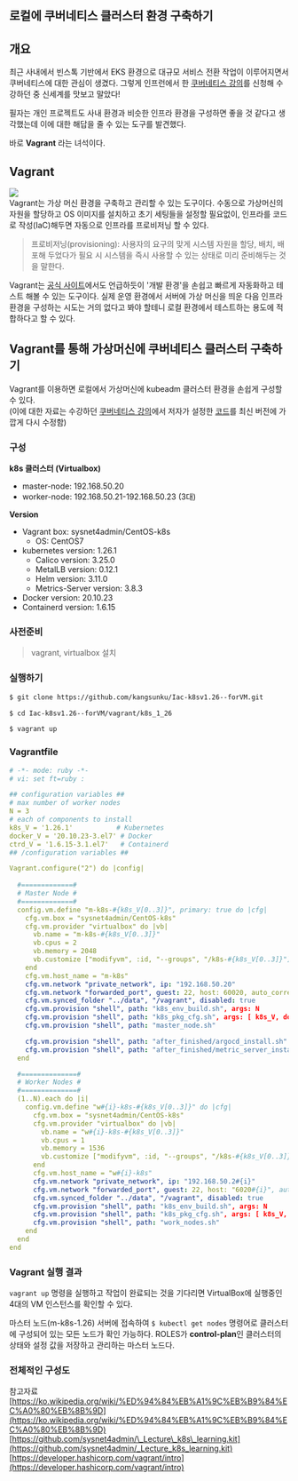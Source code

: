 ## 로컬에 쿠버네티스 클러스터 환경 구축하기

## 개요

최근 사내에서 빈스톡 기반에서 EKS 환경으로 대규모 서비스 전환 작업이 이루어지면서 쿠버네티스에 대한 관심이 생겼다. 그렇게 인프런에서 한 [쿠버네티스 강의](https://inf.run/3wZr)를 신청해 수강하던 중 신세계를 맛보고 말았다!

필자는 개인 프로젝트도 사내 환경과 비슷한 인프라 환경을 구성하면 좋을 것 같다고 생각했는데 이에 대한 해답을 줄 수 있는 도구를 발견했다.

바로 **Vagrant** 라는 녀석이다.

## Vagrant

![](https://velog.velcdn.com/images/yellowsunn/post/1ddaccb7-47b2-4bf2-a2c8-b3f092715fba/image.png)  
Vagrant는 가상 머신 환경을 구축하고 관리할 수 있는 도구이다. 수동으로 가상머신의 자원을 할당하고 OS 이미지를 설치하고 초기 세팅들을 설정할 필요없이, 인프라를 코드로 작성(IaC)해두면 자동으로 인프라를 프로비저닝 할 수 있다.

> 프로비저닝(provisioning): 사용자의 요구의 맞게 시스템 자원을 할당, 배치, 배포해 두었다가 필요 시 시스템을 즉시 사용할 수 있는 상태로 미리 준비해두는 것을 말한다.

Vagrant는 [공식 사이트](https://developer.hashicorp.com/vagrant/intro)에서도 언급하듯이 '개발 환경'을 손쉽고 빠르게 자동화하고 테스트 해볼 수 있는 도구이다. 실제 운영 환경에서 서버에 가상 머신을 띄운 다음 인프라 환경을 구성하는 시도는 거의 없다고 봐야 할테니 로컬 환경에서 테스트하는 용도에 적합하다고 할 수 있다.

## Vagrant를 통해 가상머신에 쿠버네티스 클러스터 구축하기

Vagrant를 이용하면 로컬에서 가상머신에 kubeadm 클러스터 환경을 손쉽게 구성할 수 있다.  
(이에 대한 자료는 수강하던 [쿠버네티스 강의](https://inf.run/3wZr)에서 저자가 설정한 [코드](https://github.com/sysnet4admin/_Lecture_k8s_learning.kit/blob/main/ch1/1.5/k8s-min-5GiB-wo-add-nodes/Vagrantfile)를 최신 버전에 가깝게 다시 수정함)

### 구성

**k8s 클러스터 (Virtualbox)**

-   master-node: 192.168.50.20
-   worker-node: 192.168.50.21-192.168.50.23 (3대)

**Version**

-   Vagrant box: sysnet4admin/CentOS-k8s
    -   OS: CentOS7
-   kubernetes version: 1.26.1
    -   Calico version: 3.25.0
    -   MetalLB version: 0.12.1
    -   Helm version: 3.11.0
    -   Metrics-Server version: 3.8.3
-   Docker version: 20.10.23
-   Containerd version: 1.6.15

### 사전준비

> vagrant, virtualbox 설치

### 실행하기

```bash
$ git clone https://github.com/kangsunku/Iac-k8sv1.26--forVM.git
```

```bash
$ cd Iac-k8sv1.26--forVM/vagrant/k8s_1_26
```

```bash
$ vagrant up
```

### Vagrantfile

```yml
# -*- mode: ruby -*-
# vi: set ft=ruby :

## configuration variables ##
# max number of worker nodes
N = 3 
# each of components to install 
k8s_V = '1.26.1'           # Kubernetes 
docker_V = '20.10.23-3.el7' # Docker  
ctrd_V = '1.6.15-3.1.el7'   # Containerd 
## /configuration variables ##

Vagrant.configure("2") do |config|
  
  #=============#
  # Master Node #
  #=============#
  config.vm.define "m-k8s-#{k8s_V[0..3]}", primary: true do |cfg|
    cfg.vm.box = "sysnet4admin/CentOS-k8s"
    cfg.vm.provider "virtualbox" do |vb|
      vb.name = "m-k8s-#{k8s_V[0..3]}"
      vb.cpus = 2
      vb.memory = 2048
      vb.customize ["modifyvm", :id, "--groups", "/k8s-#{k8s_V[0..3]}"]
    end
    cfg.vm.host_name = "m-k8s"
    cfg.vm.network "private_network", ip: "192.168.50.20"
    cfg.vm.network "forwarded_port", guest: 22, host: 60020, auto_correct: true, id: "ssh"
    cfg.vm.synced_folder "../data", "/vagrant", disabled: true 
    cfg.vm.provision "shell", path: "k8s_env_build.sh", args: N
    cfg.vm.provision "shell", path: "k8s_pkg_cfg.sh", args: [ k8s_V, docker_V, ctrd_V ]
    cfg.vm.provision "shell", path: "master_node.sh"

    cfg.vm.provision "shell", path: "after_finished/argocd_install.sh"
    cfg.vm.provision "shell", path: "after_finished/metric_server_install.sh"
  end

  #==============#
  # Worker Nodes #
  #==============#
  (1..N).each do |i|
    config.vm.define "w#{i}-k8s-#{k8s_V[0..3]}" do |cfg|
      cfg.vm.box = "sysnet4admin/CentOS-k8s"
      cfg.vm.provider "virtualbox" do |vb|
        vb.name = "w#{i}-k8s-#{k8s_V[0..3]}"
        vb.cpus = 1
        vb.memory = 1536
        vb.customize ["modifyvm", :id, "--groups", "/k8s-#{k8s_V[0..3]}"]
      end
      cfg.vm.host_name = "w#{i}-k8s"
      cfg.vm.network "private_network", ip: "192.168.50.2#{i}"
      cfg.vm.network "forwarded_port", guest: 22, host: "6020#{i}", auto_correct: true, id: "ssh"
      cfg.vm.synced_folder "../data", "/vagrant", disabled: true
      cfg.vm.provision "shell", path: "k8s_env_build.sh", args: N
      cfg.vm.provision "shell", path: "k8s_pkg_cfg.sh", args: [ k8s_V, docker_V, ctrd_V ]
      cfg.vm.provision "shell", path: "work_nodes.sh"
    end
  end
end
```

### Vagrant 실행 결과


`vagrant up` 명령을 실행하고 작업이 완료되는 것을 기다리면 VirtualBox에 실행중인 4대의 VM 인스턴스를 확인할 수 있다.


마스터 노드(m-k8s-1.26) 서버에 접속하여 `$ kubectl get nodes` 명령어로 클러스터에 구성되어 있는 모든 노드가 확인 가능하다. ROLES가 **control-plan**인 클러스터의 상태와 설정 값을 저장하고 관리하는 마스터 노드다.

### 전체적인 구성도



참고자료  
[https://ko.wikipedia.org/wiki/%ED%94%84%EB%A1%9C%EB%B9%84%EC%A0%80%EB%8B%9D](https://ko.wikipedia.org/wiki/%ED%94%84%EB%A1%9C%EB%B9%84%EC%A0%80%EB%8B%9D)  
[https://github.com/sysnet4admin/\_Lecture\_k8s\_learning.kit](https://github.com/sysnet4admin/_Lecture_k8s_learning.kit)  
[https://developer.hashicorp.com/vagrant/intro](https://developer.hashicorp.com/vagrant/intro)
